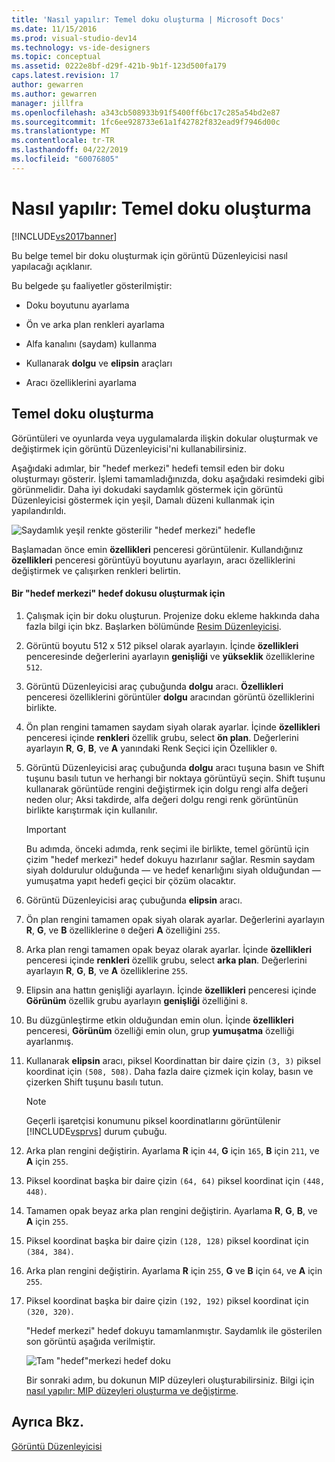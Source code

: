 ```yaml
---
title: 'Nasıl yapılır: Temel doku oluşturma | Microsoft Docs'
ms.date: 11/15/2016
ms.prod: visual-studio-dev14
ms.technology: vs-ide-designers
ms.topic: conceptual
ms.assetid: 0222e8bf-d29f-421b-9b1f-123d500fa179
caps.latest.revision: 17
author: gewarren
ms.author: gewarren
manager: jillfra
ms.openlocfilehash: a343cb508933b91f5400ff6bc17c285a54bd2e87
ms.sourcegitcommit: 1fc6ee928733e61a1f42782f832ead9f7946d00c
ms.translationtype: MT
ms.contentlocale: tr-TR
ms.lasthandoff: 04/22/2019
ms.locfileid: "60076805"
---
```

# <a name="how-to-create-a-basic-texture"></a>Nasıl yapılır: Temel doku oluşturma
[!INCLUDE[vs2017banner](../includes/vs2017banner.md)]

Bu belge temel bir doku oluşturmak için görüntü Düzenleyicisi nasıl yapılacağı açıklanır.  
  
 Bu belgede şu faaliyetler gösterilmiştir:  
  
- Doku boyutunu ayarlama  
  
- Ön ve arka plan renkleri ayarlama  
  
- Alfa kanalını (saydam) kullanma  
  
- Kullanarak **dolgu** ve **elipsin** araçları  
  
- Aracı özelliklerini ayarlama  
  
## <a name="creating-a-basic-texture"></a>Temel doku oluşturma  
 Görüntüleri ve oyunlarda veya uygulamalarda ilişkin dokular oluşturmak ve değiştirmek için görüntü Düzenleyicisi'ni kullanabilirsiniz.  
  
 Aşağıdaki adımlar, bir "hedef merkezi" hedefi temsil eden bir doku oluşturmayı gösterir. İşlemi tamamladığınızda, doku aşağıdaki resimdeki gibi görünmelidir. Daha iyi dokudaki saydamlık göstermek için görüntü Düzenleyicisi göstermek için yeşil, Damalı düzeni kullanmak için yapılandırıldı.  
  
 ![Saydamlık yeşil renkte gösterilir "hedef merkezi" hedefle](../designers/media/digit-bullseye-texture-in-editor.png "basamak-hedef merkezi-doku-Düzenleyici")  
  
 Başlamadan önce emin **özellikleri** penceresi görüntülenir. Kullandığınız **özellikleri** penceresi görüntüyü boyutunu ayarlayın, aracı özelliklerini değiştirmek ve çalışırken renkleri belirtin.  
  
#### <a name="to-create-a-bullseye-target-texture"></a>Bir "hedef merkezi" hedef dokusu oluşturmak için  
  
1. Çalışmak için bir doku oluşturun. Projenize doku ekleme hakkında daha fazla bilgi için bkz. Başlarken bölümünde [Resim Düzenleyicisi](../designers/image-editor.md).  
  
2. Görüntü boyutu 512 x 512 piksel olarak ayarlayın. İçinde **özellikleri** penceresinde değerlerini ayarlayın **genişliği** ve **yükseklik** özelliklerine `512`.  
  
3. Görüntü Düzenleyicisi araç çubuğunda **dolgu** aracı. **Özellikleri** penceresi özelliklerini görüntüler **dolgu** aracından görüntü özelliklerini birlikte.  
  
4. Ön plan rengini tamamen saydam siyah olarak ayarlar. İçinde **özellikleri** penceresi içinde **renkleri** özellik grubu, select **ön plan**. Değerlerini ayarlayın **R**, **G**, **B**, ve **A** yanındaki Renk Seçici için Özellikler `0`.  
  
5. Görüntü Düzenleyicisi araç çubuğunda **dolgu** aracı tuşuna basın ve Shift tuşunu basılı tutun ve herhangi bir noktaya görüntüyü seçin. Shift tuşunu kullanarak görüntüde rengini değiştirmek için dolgu rengi alfa değeri neden olur; Aksi takdirde, alfa değeri dolgu rengi renk görüntünün birlikte karıştırmak için kullanılır.  
  
   > [!IMPORTANT]
   >  Bu adımda, önceki adımda, renk seçimi ile birlikte, temel görüntü için çizim "hedef merkezi" hedef dokuyu hazırlanır sağlar. Resmin saydam siyah doldurulur olduğunda — ve hedef kenarlığını siyah olduğundan — yumuşatma yapıt hedefi geçici bir çözüm olacaktır.  
  
6. Görüntü Düzenleyicisi araç çubuğunda **elipsin** aracı.  
  
7. Ön plan rengini tamamen opak siyah olarak ayarlar. Değerlerini ayarlayın **R**, **G**, ve **B** özelliklerine `0` değeri **A** özelliğini `255`.  
  
8. Arka plan rengi tamamen opak beyaz olarak ayarlar. İçinde **özellikleri** penceresi içinde **renkleri** özellik grubu, select **arka plan**. Değerlerini ayarlayın **R**, **G**, **B**, ve **A** özelliklerine `255`.  
  
9. Elipsin ana hattın genişliği ayarlayın. İçinde **özellikleri** penceresi içinde **Görünüm** özellik grubu ayarlayın **genişliği** özelliğini `8`.  
  
10. Bu düzgünleştirme etkin olduğundan emin olun. İçinde **özellikleri** penceresi, **Görünüm** özelliği emin olun, grup **yumuşatma** özelliği ayarlanmış.  
  
11. Kullanarak **elipsin** aracı, piksel Koordinattan bir daire çizin `(3, 3)` piksel koordinat için `(508, 508)`. Daha fazla daire çizmek için kolay, basın ve çizerken Shift tuşunu basılı tutun.  
  
    > [!NOTE]
    >  Geçerli işaretçisi konumunu piksel koordinatlarını görüntülenir [!INCLUDE[vsprvs](../includes/vsprvs-md.md)] durum çubuğu.  
  
12. Arka plan rengini değiştirin. Ayarlama **R** için `44`, **G** için `165`, **B** için `211`, ve **A** için `255`.  
  
13. Piksel koordinat başka bir daire çizin `(64, 64)` piksel koordinat için `(448, 448)`.  
  
14. Tamamen opak beyaz arka plan rengini değiştirin. Ayarlama **R**, **G**, **B**, ve **A** için `255`.  
  
15. Piksel koordinat başka bir daire çizin `(128, 128)` piksel koordinat için `(384, 384)`.  
  
16. Arka plan rengini değiştirin. Ayarlama **R** için `255`, **G** ve **B** için `64`, ve **A** için `255`.  
  
17. Piksel koordinat başka bir daire çizin `(192, 192)` piksel koordinat için `(320, 320)`.  
  
    "Hedef merkezi" hedef dokuyu tamamlanmıştır. Saydamlık ile gösterilen son görüntü aşağıda verilmiştir.  
  
    ![Tam "hedef"merkezi hedef doku](../designers/media/gfx-image-demo-bullseye.png "gfx_image_demo_bullseye")  
  
    Bir sonraki adım, bu dokunun MIP düzeyleri oluşturabilirsiniz. Bilgi için [nasıl yapılır: MIP düzeyleri oluşturma ve değiştirme](../designers/how-to-create-and-modify-mip-levels.md).  
  
## <a name="see-also"></a>Ayrıca Bkz.  
 [Görüntü Düzenleyicisi](../designers/image-editor.md)

